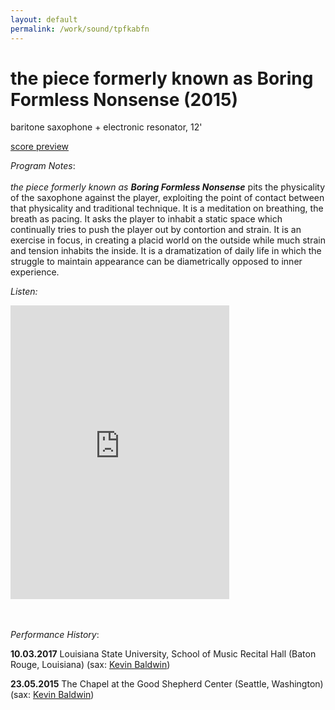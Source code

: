 ```yaml
---
layout: default
permalink: /work/sound/tpfkabfn
---
```


# the piece formerly known as __Boring Formless Nonsense__ (2015)

<d1>
baritone saxophone + electronic resonator, 12'
<br />
</d1>
  <!-- <a href="../../images/work/tpfkabfn/tpfkaBFN_sundstrom.pdf" target="_blank">score</a> -->
<!-- </d1> -->
<!-- <br /> -->

[score preview](/images/work/tpfkabfn/tpfkaBFN_sundstrom.pdf)

_Program Notes_: <br/><br/>
_the piece formerly known as __Boring Formless Nonsense___ pits the physicality of the saxophone against the player, exploiting the point of contact between that physicality and traditional technique. It is a meditation on breathing, the breath as pacing. It asks the player to inhabit a static space which continually tries to push the player out by contortion and strain. It is an exercise in focus, in creating a placid world on the outside while much strain and tension inhabits the inside. It is a dramatization of daily life in which the struggle to maintain appearance can be diametrically opposed to inner experience.

_Listen:_
<d1>
  <iframe style="border: 0; width: 350px; height: 470px;" src="https://bandcamp.com/EmbeddedPlayer/album=1201252861/size=large/bgcol=ffffff/linkcol=0687f5/tracklist=false/track=1645253260/transparent=true/" seamless><a href="http://woolgatheringsound.bandcamp.com/album/new-work">New Work by Jacob Sundstrom</a></iframe>
</d1>

<br/><br/>
_Performance History_:

__10.03.2017__ Louisiana State University, School of Music Recital Hall (Baton Rouge, Louisiana) (sax: [Kevin Baldwin](https://www.kevinbaldwinmusic.com/))

__23.05.2015__ The Chapel at the Good Shepherd Center (Seattle, Washington) (sax: [Kevin Baldwin](https://www.kevinbaldwinmusic.com/))
